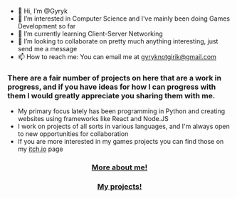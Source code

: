 - 👋 Hi, I’m @Gyryk
- 👀 I’m interested in Computer Science and I've mainly been doing Games Development so far
- 🌱 I’m currently learning Client-Server Networking
- 💞️ I’m looking to collaborate on pretty much anything interesting, just send me a message
- 📫 How to reach me: You can email me at gyryknotgirik@gmail.com

### There are a fair number of projects on here that are a work in progress, and if you have ideas for how I can progress with them I would greatly appreciate you sharing them with me. <br>
- My primary focus lately has been programming in Python and creating websites using frameworks like React and Node.JS <br>
- I work on projects of all sorts in various languages, and I'm always open to new opportunities for collaboration <br>
- If you are more interested in my games projects you can find those on my [itch.io](https://gyryk.itch.io) page <br>

### 
<div align="center">
    <h3><a href="http://www.gyryk.com">More about me!</a></h3>                 <h3><a href="http://projects.gyryk.com">My projects!</a></h3>
</div>
